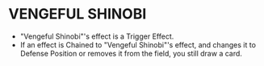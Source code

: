 # VENGEFUL SHINOBI

*   "Vengeful Shinobi"'s effect is a Trigger Effect.
*   If an effect is Chained to "Vengeful Shinobi"'s effect, and changes it to Defense Position or removes it from the field, you still draw a card.
